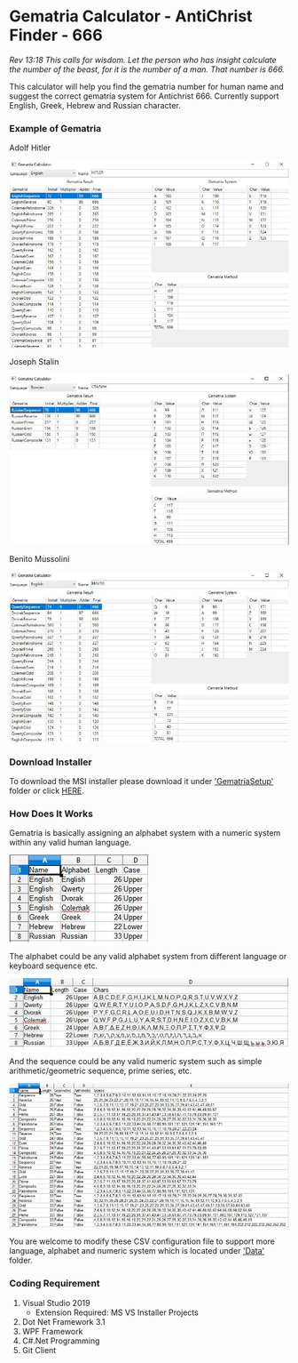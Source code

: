 ﻿# Gematria Calculator - AntiChrist Finder - 666

<em>Rev 13:18 This calls for wisdom. Let the person who has insight calculate the number of the beast, for it is the number of a man. That number is 666.</em>

This calculator will help you find the gematria number for human name and suggest the correct gematria system for Antichrist 666. Currently support English, Greek, Hebrew and Russian character. 

### Example of Gematria

Adolf Hitler

![](Image/hitler.JPG)

Joseph Stalin

![](Image/stalin.JPG)

Benito Mussolini

![](Image/benito.JPG)

### Download Installer

To download the MSI installer please download it under ['GematriaSetup'](https://github.com/dannypeanuts/GematriaCalculator/blob/main/GematriaSetup) folder or click [HERE](https://github.com/dannypeanuts/GematriaCalculator/blob/main/GematriaSetup/Release/GematriaSetup.msi).

### How Does It Works

Gematria is basically assigning an alphabet system with a numeric system within any valid human language. 

![](Image/language.JPG)

The alphabet could be any valid alphabet system from different language or keyboard sequence etc. 

![](Image/alphabet.JPG)

And the sequence could be any valid numeric system such as simple arithmetic/geometric sequence, prime series, etc.

![](Image/numeric.JPG)

You are welcome to modify these CSV configuration file to support more language, alphabet and numeric system which is located under ['Data'](https://github.com/dannypeanuts/GematriaCalculator/blob/main/Data) folder.

### Coding Requirement

1. Visual Studio 2019 
   - Extension Required: MS VS Installer Projects
2. Dot Net Framework 3.1
3. WPF Framework
4. C#.Net Programming
5. Git Client




